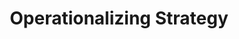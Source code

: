---
title:  "Operationalizing Strategy"
categories: [leadership-and-strategy]
intro: Analyzing spend effectiveness within organizations, identifying contract renegotiation opportunities, and assisting with vendor selections
---